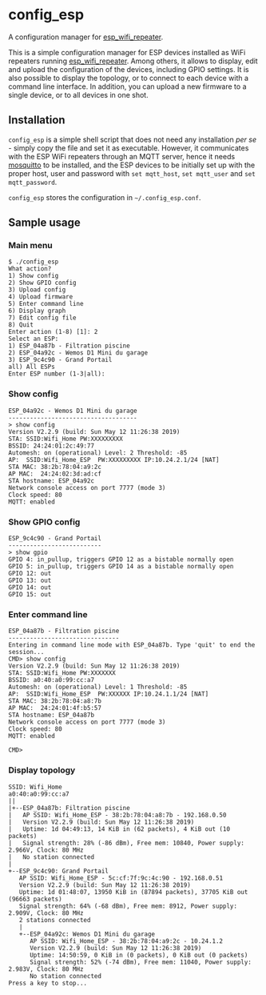 # config_esp
A configuration manager for [esp_wifi_repeater](https://github.com/martin-ger/esp_wifi_repeater).

This is a simple configuration manager for ESP devices installed as WiFi repeaters running [esp_wifi_repeater](https://github.com/martin-ger/esp_wifi_repeater). Among others, it allows to display, edit and upload the configuration of the devices, including GPIO settings. It is also possible to display the topology, or to connect to each device with a command line interface. In addition, you can upload a new firmware to a single device, or to all devices in one shot.


## Installation
`config_esp` is a simple shell script that does not need any installation *per se* - simply copy the file and set it as executable. However, it communicates with the ESP WiFi repeaters through an MQTT server, hence it needs [mosquitto](https://mosquitto.org/) to be installed, and the ESP devices to be initially set up with the proper host, user and password with `set mqtt_host`, `set mqtt_user` and `set mqtt_password`.

`config_esp` stores the configuration in `~/.config_esp.conf`.

## Sample usage

### Main menu

```
$ ./config_esp
What action?
1) Show config
2) Show GPIO config
3) Upload config
4) Upload firmware
5) Enter command line
6) Display graph
7) Edit config file
8) Quit
Enter action (1-8) [1]: 2
Select an ESP:
1) ESP_04a87b - Filtration piscine
2) ESP_04a92c - Wemos D1 Mini du garage
3) ESP_9c4c90 - Grand Portail
all) All ESPs
Enter ESP number (1-3|all):
```

### Show config

```
ESP_04a92c - Wemos D1 Mini du garage
------------------------------------
> show config
Version V2.2.9 (build: Sun May 12 11:26:38 2019)
STA: SSID:Wifi_Home PW:XXXXXXXXX
BSSID: 24:24:01:2c:49:77
Automesh: on (operational) Level: 2 Threshold: -85
AP:  SSID:Wifi_Home_ESP  PW:XXXXXXXXX IP:10.24.2.1/24 [NAT]
STA MAC: 38:2b:78:04:a9:2c
AP MAC:  24:24:02:3d:ad:cf
STA hostname: ESP_04a92c
Network console access on port 7777 (mode 3)
Clock speed: 80
MQTT: enabled
```
### Show GPIO config
```
ESP_9c4c90 - Grand Portail
--------------------------
> show gpio
GPIO 4: in_pullup, triggers GPIO 12 as a bistable normally open
GPIO 5: in_pullup, triggers GPIO 14 as a bistable normally open
GPIO 12: out
GPIO 13: out
GPIO 14: out
GPIO 15: out
```

### Enter command line
```
ESP_04a87b - Filtration piscine
-------------------------------
Entering in command line mode with ESP_04a87b. Type 'quit' to end the session...
CMD> show config
Version V2.2.9 (build: Sun May 12 11:26:38 2019)
STA: SSID:Wifi_Home PW:XXXXXXX
BSSID: a0:40:a0:99:cc:a7
Automesh: on (operational) Level: 1 Threshold: -85
AP:  SSID:Wifi_Home_ESP  PW:XXXXXX IP:10.24.1.1/24 [NAT]
STA MAC: 38:2b:78:04:a8:7b
AP MAC:  24:24:01:4f:b5:57
STA hostname: ESP_04a87b
Network console access on port 7777 (mode 3)
Clock speed: 80
MQTT: enabled

CMD>
```
### Display topology

```
SSID: Wifi_Home
a0:40:a0:99:cc:a7
||
|+--ESP_04a87b: Filtration piscine
|   AP SSID: Wifi_Home_ESP - 38:2b:78:04:a8:7b - 192.168.0.50
|   Version V2.2.9 (build: Sun May 12 11:26:38 2019)
|   Uptime: 1d 04:49:13, 14 KiB in (62 packets), 4 KiB out (10 packets)
|   Signal strength: 28% (-86 dBm), Free mem: 10840, Power supply: 2.966V, Clock: 80 MHz
|   No station connected
|
+--ESP_9c4c90: Grand Portail
   AP SSID: Wifi_Home_ESP - 5c:cf:7f:9c:4c:90 - 192.168.0.51
   Version V2.2.9 (build: Sun May 12 11:26:38 2019)
   Uptime: 1d 01:48:07, 13950 KiB in (87894 packets), 37705 KiB out (96663 packets)
   Signal strength: 64% (-68 dBm), Free mem: 8912, Power supply: 2.909V, Clock: 80 MHz
   2 stations connected
   |
   +--ESP_04a92c: Wemos D1 Mini du garage
      AP SSID: Wifi_Home_ESP - 38:2b:78:04:a9:2c - 10.24.1.2
      Version V2.2.9 (build: Sun May 12 11:26:38 2019)
      Uptime: 14:50:59, 0 KiB in (0 packets), 0 KiB out (0 packets)
      Signal strength: 52% (-74 dBm), Free mem: 11040, Power supply: 2.983V, Clock: 80 MHz
      No station connected
Press a key to stop...
```

